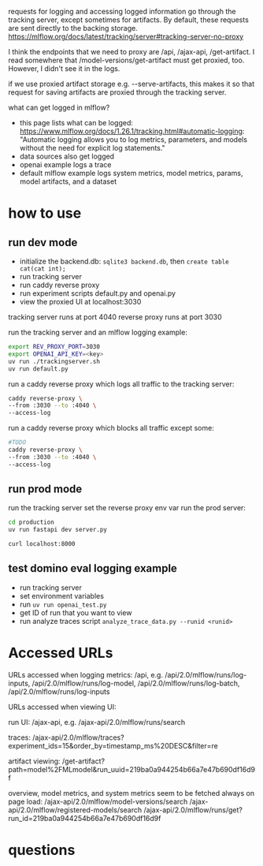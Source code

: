 requests for logging and accessing logged information go through the tracking server, except sometimes for artifacts.
By default, these requests are sent directly to the backing storage. https://mlflow.org/docs/latest/tracking/server#tracking-server-no-proxy

I think the endpoints that we need to proxy are /api, /ajax-api, /get-artifact. I read somewhere that /model-versions/get-artifact must get
proxied, too. However, I didn't see it in the logs.

if we use proxied artifact storage e.g. --serve-artifacts, this makes it so that request for saving artifacts are
proxied through the tracking server.


what can get logged in mlflow?
- this page lists what can be logged: https://www.mlflow.org/docs/1.26.1/tracking.html#automatic-logging: "Automatic logging allows you to log metrics, parameters, and models without the need for explicit log statements."
- data sources also get logged
- openai example logs a trace
- default mlflow example logs system metrics, model metrics, params, model artifacts, and a dataset

# how to use

## run dev mode

- initialize the backend.db: `sqlite3 backend.db`, then `create table cat(cat int);`
- run tracking server
- run caddy reverse proxy
- run experiment scripts default.py and openai.py
- view the proxied UI at localhost:3030

tracking server runs at port 4040
reverse proxy runs at port 3030

run the tracking server and an mlflow logging example:
```sh
export REV_PROXY_PORT=3030
export OPENAI_API_KEY=<key>
uv run ./trackingserver.sh
uv run default.py
```

run a caddy reverse proxy which logs all traffic to the tracking server:
```sh
caddy reverse-proxy \
--from :3030 --to :4040 \
--access-log
```

run a caddy reverse proxy which blocks all traffic except some:
```sh
#TODO
caddy reverse-proxy \
--from :3030 --to :4040 \
--access-log
```

## run  prod mode

run the tracking server
set the reverse proxy env var
run the prod server:
```sh
cd production
uv run fastapi dev server.py

curl localhost:8000
```

## test domino eval logging example

- run tracking server
- set environment variables
- run `uv run openai_test.py`
- get ID of run that you want to view
- run analyze traces script `analyze_trace_data.py --runid <runid>`

# Accessed URLs

URLs accessed when logging metrics:
/api, e.g. /api/2.0/mlflow/runs/log-inputs, /api/2.0/mlflow/runs/log-model, /api/2.0/mlflow/runs/log-batch, /api/2.0/mlflow/runs/log-inputs

URLs accessed when viewing UI:

run UI:
/ajax-api, e.g. /ajax-api/2.0/mlflow/runs/search

traces:
/ajax-api/2.0/mlflow/traces?experiment_ids=15&order_by=timestamp_ms%20DESC&filter=re

artifact viewing: /get-artifact?path=model%2FMLmodel&run_uuid=219ba0a944254b66a7e47b690df16d9f

overview, model metrics, and system metrics seem to be fetched always on page load:
/ajax-api/2.0/mlflow/model-versions/search
/ajax-api/2.0/mlflow/registered-models/search
/ajax-api/2.0/mlflow/runs/get?run_id=219ba0a944254b66a7e47b690df16d9f

# questions
